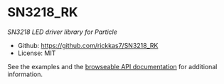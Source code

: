 # SN3218_RK

*SN3218 LED driver library for Particle*

- Github: https://github.com/rickkas7/SN3218_RK
- License: MIT

See the examples and the [browseable API documentation](https://rickkas7.github.io/SN3218_RK/class_s_n3218___r_k.html) for additional information.
